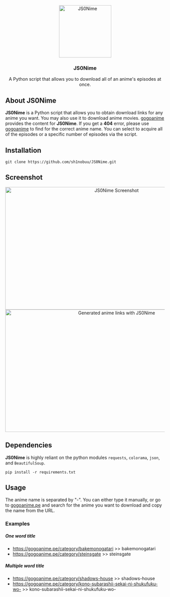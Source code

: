 <div align="center">
  <img
    style="width: 165px; height: 165px"
    src="https://i.postimg.cc/y860zrtT/JA-LOGO.png"
    title="JS0Nime"
    alt="JS0Nime"
  />
  <h3>JS0Nime</h3>
  <p>
    A Python script that allows you to download all of an anime's episodes at once.
  </p>
</div>

## About JS0Nime

**JS0Nime** is a Python script that allows you to obtain download links for any anime you want.
You may also use it to download anime movies.
[gogoanime](https://gogoanime.pe/) provides the content for **JS0Nime**.
If you get a **404** error, please use [gogoanime](https://gogoanime.pe/) to find for the correct anime name.
You can select to acquire all of the episodes or a specific number of episodes via the script.

## Installation

```console
git clone https://github.com/sh1nobuu/JS0Nime.git
```

## Screenshot

<div align="center">
  <img style="height:386px; width:688px;" src="https://i.postimg.cc/PrWMHDxd/ja-screenshot.png"
  title="JS0Nime in action" alt="JS0Nime Screenshot">
  <img style="height:386px; width:688px;" src="https://i.postimg.cc/cLWXtmjK/generate.png" title="Shigofumi Letters from the Departed " alt="Generated anime links with JS0Nime">
</div>

## Dependencies

**JS0Nime** is highly reliant on the python modules `requests`, `colorama`, `json`, and `BeautifulSoup`.

```console
pip install -r requirements.txt
```

## Usage

The anime name is separated by "-". You can either type it manually, or go to [gogoanime.pe](https://gogoanime.pe/) and search for the anime you want to download and copy the name from the URL.

### Examples

##### One word title

- https://gogoanime.pe/category/bakemonogatari >> bakemonogatari
- https://gogoanime.pe/category/steinsgate >> steinsgate

##### Multiple word title

- https://gogoanime.pe/category/shadows-house >> shadows-house
- https://gogoanime.pe/category/kono-subarashii-sekai-ni-shukufuku-wo- >> kono-subarashii-sekai-ni-shukufuku-wo-
